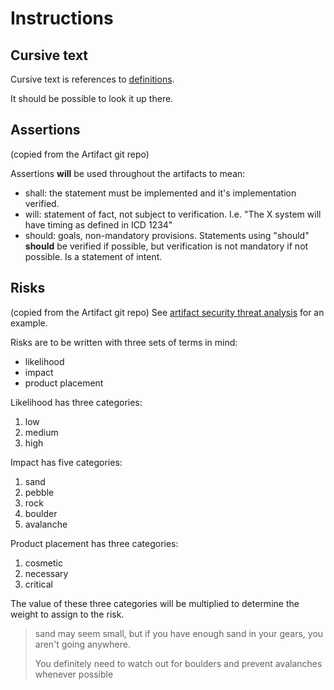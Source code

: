 # Instructions

## Cursive text

Cursive text is references to [definitions](definitions.md).

It should be possible to look it up there.

## Assertions
(copied from the Artifact git repo)

Assertions **will** be used throughout the artifacts to mean:
- shall: the statement must be implemented and it's
    implementation verified.
- will: statement of fact, not subject to verification.
    I.e. "The X system will have timing as defined in ICD 1234"
- should: goals, non-mandatory provisions. Statements using "should"
    **should** be verified if possible, but verification is not mandatory if
    not possible. Is a statement of intent.

## Risks
(copied from the Artifact git repo)
See [artifact security threat analysis](https://github.com/vitiral/artifact/blob/master/design/security.toml) for an example.

Risks are to be written with three sets of terms in mind:
- likelihood
- impact
- product placement

Likelihood has three categories:
 1. low
 2. medium
 3. high

Impact has five categories:
 1. sand
 2. pebble
 3. rock
 4. boulder
 5. avalanche

Product placement has three categories:
 1. cosmetic
 3. necessary
 5. critical

The value of these three categories will be multiplied to
determine the weight to assign to the risk.

> sand may seem small, but if you have enough sand in your
> gears, you aren't going anywhere.
>
> You definitely need to watch out for boulders and prevent
> avalanches whenever possible
